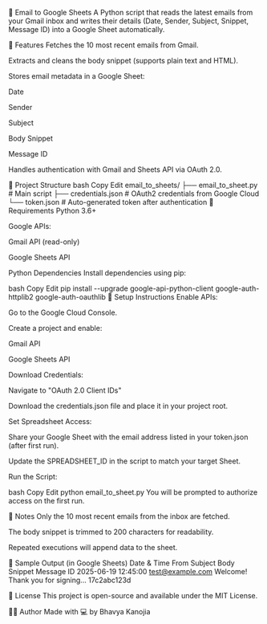 📧 Email to Google Sheets
A Python script that reads the latest emails from your Gmail inbox and writes their details (Date, Sender, Subject, Snippet, Message ID) into a Google Sheet automatically.

🔧 Features
Fetches the 10 most recent emails from Gmail.

Extracts and cleans the body snippet (supports plain text and HTML).

Stores email metadata in a Google Sheet:

Date

Sender

Subject

Body Snippet

Message ID

Handles authentication with Gmail and Sheets API via OAuth 2.0.

📂 Project Structure
bash
Copy
Edit
email_to_sheets/
├── email_to_sheet.py          # Main script
├── credentials.json           # OAuth2 credentials from Google Cloud
└── token.json                 # Auto-generated token after authentication
🔌 Requirements
Python 3.6+

Google APIs:

Gmail API (read-only)

Google Sheets API

Python Dependencies
Install dependencies using pip:

bash
Copy
Edit
pip install --upgrade google-api-python-client google-auth-httplib2 google-auth-oauthlib
📝 Setup Instructions
Enable APIs:

Go to the Google Cloud Console.

Create a project and enable:

Gmail API

Google Sheets API

Download Credentials:

Navigate to "OAuth 2.0 Client IDs"

Download the credentials.json file and place it in your project root.

Set Spreadsheet Access:

Share your Google Sheet with the email address listed in your token.json (after first run).

Update the SPREADSHEET_ID in the script to match your target Sheet.

Run the Script:

bash
Copy
Edit
python email_to_sheet.py
You will be prompted to authorize access on the first run.

📌 Notes
Only the 10 most recent emails from the inbox are fetched.

The body snippet is trimmed to 200 characters for readability.

Repeated executions will append data to the sheet.

📸 Sample Output (in Google Sheets)
Date & Time	From	Subject	Body Snippet	Message ID
2025-06-19 12:45:00	test@example.com	Welcome!	Thank you for signing...	17c2abc123d

📄 License
This project is open-source and available under the MIT License.

🙋‍♂️ Author
Made with 💻 by Bhavya Kanojia
